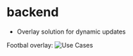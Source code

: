 # backend
- Overlay solution for dynamic updates

Footbal overlay:
![Use Cases](https://raw.githubusercontent.com/fastogt/overlaymax/master/docs/images/football_overlay.png)

